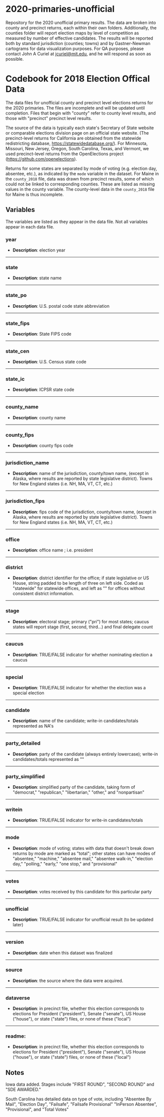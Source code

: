 # 2020-primaries-unofficial
Repository for the 2020 unofficial primary results. The data are broken into county and precinct returns, each within their own folders. Additionally, the counties folder will report election maps by level of competition as measured by number of effective candidates. The results will be reported both by standard jurisdiction (counties; towns) and by Gastner-Newman cartograms for data visualization purposes. For QA purposes, please contact John A Curiel at jcuriel@mit.edu, and he will respond as soon as possible. 

# Codebook for 2018 Election Offical Data

The data files for unofficial county and precinct level elections returns for the 2020 primaries. The files are incomplete and will be updated until completion. Files that begin with "county" refer to county level results, and those with "precinct" precinct level results. 

The source of the data is typically each state's Secretary of State website or comparable elections division page on an official state website. (The precinct-level returns for California are obtained from the statewide redistricting database, https://statewidedatabase.org/). For Minnesota, Missouri, New Jersey, Oregon, South Carolina, Texas, and Vermont, we used precinct-level returns from the OpenElections project (https://github.com/openelections).

Returns for some states are separated by mode of voting (e.g. election day, absentee, etc.), as indicated by the `mode` variable in the dataset. For Maine in the `county_2018` file, data was drawn from precinct results, some of which could not be linked to corresponding counties. These are listed as missing values in the county variable. The county-level data in the `county_2018` file for Maine is thus incomplete.

## Variables
The variables are listed as they appear in the data file. Not all variables appear in each data file.

### year
- **Description**: election year	

------------------

### state
- **Description**: state name 

-----------------

### state_po
- **Description**: U.S. postal code state abbreviation

----------------

### state_fips
 - **Description**: State FIPS code

----------------

### state_cen
 - **Description**: U.S. Census state code

 ---------------
 
### state_ic
 - **Description**: ICPSR state code

-----------------

### county_name
 - **Description**: county name
 
 -----------------

### county_fips
 - **Description**: county fips code
 
 -----------------

### jurisdiction_name
 - **Description**: name of the jurisdiction, county/town name, (except in Alaska, where results are reported by state legislative district). Towns for New England states (i.e. NH, MA, VT, CT, etc.)
 
-----------------

### jurisdiction_fips
 - **Description**: fips code of the jurisdiction, county/town name, (except in Alaska, where results are reported by state legislative district). Towns for New England states (i.e. NH, MA, VT, CT, etc.)

-----------------

### office
- **Description**: office name ; i.e. president

-----------------

### district
 - **Description**: district identifier for the office; if state legislative or US House, string padded to be length of three on left side. Coded as "statewide" for statewide offices, and left as "" for offices without consistent district information.

-----------------

### stage
- **Description**: electoral stage; primary ("pri") for most states; caucus states will report stage (first, second, third...) and final delegate count

-----------------

### caucus
- **Description**: TRUE/FALSE indicator for whether nominating election a caucus

-----------------

### special
- **Description**: TRUE/FALSE indicator for whether the election was a special election

-----------------

### candidate
- **Description**: name of the candidate; write-in candidates/totals represented as NA's
 
-----------------

### party_detailed
- **Description**: party of the candidate (always entirely lowercase); write-in candidates/totals represented as ""

-----------------

### party_simplified
- **Description**: simplified party of the candidate, taking form of "democrat," "republican," "libertarian," "other," and "nonpartisan"

-----------------

### writein
- **Description**: TRUE/FALSE indicator for write-in candidates/totals

-----------------

### mode
- **Description**: mode of voting; states with data that doesn't break down returns by mode are marked as "total"; other states can have modes of "absentee," "machine," "absentee mail," "absentee walk-in," "election day," "polling," "early," "one stop," and "provisional" 

-----------------

### votes 
- **Description**: votes received by this candidate for this particular party

----------------

### unofficial
- **Description**: TRUE/FALSE indicator for unofficial result (to be updated later)

----------------

### version  
- **Description**: date when this dataset was finalized
----------------

### source  
- **Description**: the source where the data were acquired. 

----------------

### dataverse  
- **Description**: in precinct file, whether this election corresponds to elections for President ("president"), Senate ("senate"), US House ("house"), or state ("state") files, or none of these ("local")

----------------

### readme:   
- **Description**: in precinct file, whether this election corresponds to elections for President ("president"), Senate ("senate"), US House ("house"), or state ("state") files, or none of these ("local")

## Notes
Iowa data added. Stages include "FIRST ROUND", "SECOND ROUND" and "SDE AWARDED." 

South Carolina has detailed data on type of vote, including "Absentee By Mail", "Election Day", "Failsafe", "Failsafe Provisional" "InPerson Absentee", "Provisional", and "Total Votes" 
